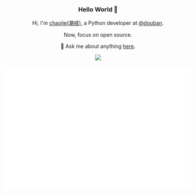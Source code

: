 <div align='center'>
<h3>Hello World 👋 </h3>

Hi, I'm [chaojie(潮戒)](https://chaojie.fun/), a Python developer at [@douban](https://www.douban.com).

Now, focus on open source.

💬 Ask me about anything [here](https://github.com/ischaojie/ischaojie/discussions).

  ![](https://visitor-badge.laobi.icu/badge?page_id=ischaojie.ischaojie)

  <img src='/github-metrics.svg' />

</div>


